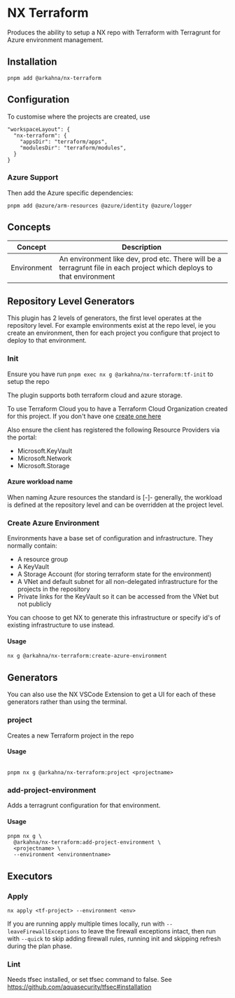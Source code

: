 # NX Terraform

Produces the ability to setup a NX repo with Terraform with Terragrunt for Azure environment management.

## Installation

```
pnpm add @arkahna/nx-terraform
```

## Configuration

To customise where the projects are created, use

```
"workspaceLayout": {
  "nx-terraform": {
    "appsDir": "terraform/apps",
    "modulesDir": "terraform/modules",
  }
}
```

### Azure Support

Then add the Azure specific dependencies:

```
pnpm add @azure/arm-resources @azure/identity @azure/logger
```

## Concepts

| Concept     | Description                                                                                                          |
| ----------- | -------------------------------------------------------------------------------------------------------------------- |
| Environment | An environment like dev, prod etc. There will be a terragrunt file in each project which deploys to that environment |

## Repository Level Generators

This plugin has 2 levels of generators, the first level operates at the repository level. For example environments exist at the repo level, ie you create an environment, then for each project you configure that project to deploy to that environment.

### Init

Ensure you have run `pnpm exec nx g @arkahna/nx-terraform:tf-init` to setup the repo

The plugin supports both terraform cloud and azure storage.

To use Terraform Cloud you to have a Terraform Cloud Organization created for this project. If you don't have one [create one here](https://app.terraform.io/app/organizations/new)

Also ensure the client has registered the following Resource Providers via the portal:

- Microsoft.KeyVault
- Microsoft.Network
- Microsoft.Storage

#### Azure workload name

When naming Azure resources the standard is [<prefix>-]<resource abbreviation>-<workload> generally, the workload is defined at the repository level and can be overridden at the project level.

### Create Azure Environment

Environments have a base set of configuration and infrastructure. They normally contain:

- A resource group
- A KeyVault
- A Storage Account (for storing terraform state for the environment)
- A VNet and default subnet for all non-delegated infrastructure for the projects in the repository
- Private links for the KeyVault so it can be accessed from the VNet but not publicly

You can choose to get NX to generate this infrastructure or specify id's of existing infrastructure to use instead.

#### Usage

    nx g @arkahna/nx-terraform:create-azure-environment

## Generators

You can also use the NX VSCode Extension to get a UI for each of these generators rather than using the terminal.

### project

Creates a new Terraform project in the repo

#### Usage

```

pnpm nx g @arkahna/nx-terraform:project <projectname>

```

### add-project-environment

Adds a terragrunt configuration for that environment.

#### Usage

```
pnpm nx g \
  @arkahna/nx-terraform:add-project-environment \
  <projectname> \
  --environment <environmentname>

```

## Executors

### Apply

`nx apply <tf-project> --environment <env>`

If you are running apply multiple times locally, run with `--leaveFirewallExceptions` to leave the firewall exceptions intact, then run with `--quick` to skip adding firewall rules, running init and skipping refresh during the plan phase.

### Lint

Needs tfsec installed, or set tfsec command to false. See https://github.com/aquasecurity/tfsec#installation
